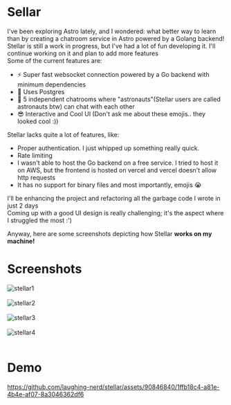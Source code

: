 # Sellar
I've been exploring Astro lately, and I wondered: what better way to learn than by creating a chatroom service in Astro powered by a Golang backend! Stellar is still a work in progress, but I've had a lot of fun developing it. I'll continue working on it and plan to add more features<br>
Some of the current features are:
- ⚡️ Super fast websocket connection powered by a Go backend with minimum dependencies
- 🐘 Uses Postgres
- 💬 5 independent chatrooms where "astronauts"(Stellar users are called astronauts btw) can chat with each other
- 😎 Interactive and Cool UI
(Don't ask me about these emojis.. they looked cool :))

Stellar lacks quite a lot of features, like:
- Proper authentication. I just whipped up something really quick.
- Rate limiting
- I wasn't able to host the Go backend on a free service. I tried to host it on AWS, but the frontend is hosted on vercel and vercel doesn't allow http requests
- It has no support for binary files and most importantly, emojis 😭

I'll be enhancing the project and refactoring all the garbage code I wrote in just 2 days<br>
Coming up with a good UI design is really challenging; it's the aspect where I struggled the most :')

Anyway, here are some screenshots depicting how Stellar **works on my machine!**

# Screenshots
![stellar1](https://github.com/laughing-nerd/stellar/assets/90846840/d30d0934-80f4-4783-aade-5848ddd45c6f)<br><br>
![stellar2](https://github.com/laughing-nerd/stellar/assets/90846840/0a6b88dc-845c-4513-992a-ba0e596f4265)<br><br>
![stellar3](https://github.com/laughing-nerd/stellar/assets/90846840/8b44edbd-a554-4509-8e73-664820a1e41b)<br><br>
![stellar4](https://github.com/laughing-nerd/stellar/assets/90846840/e87d996d-69fd-4d97-a67a-5ac27389333e)<br><br>

# Demo

https://github.com/laughing-nerd/stellar/assets/90846840/1ffb18c4-a81e-4b4e-af07-8a3046362df6


